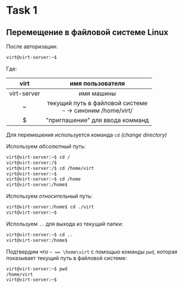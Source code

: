 # Task 1

## Перемещение в файловой системе Linux

После авторизации:

```bash
virt@virt-server:~$
```

Где:

|virt|имя пользователя|
|:---:|:--:|
|virt-server|имя машины|
|~|текущий путь в файловой системе<br>`~` -> синоним /home/virt/|
|$|"приглашение" для ввода комманд|

Для перемешения используется команда `cd` *(change directory)*

Используем *абсолютный* путь:

```bash
virt@virt-server:~$ cd /
virt@virt-server:/$
virt@virt-server:/$ cd /home/virt
virt@virt-server:~$
virt@virt-server:~$ cd /home
virt@virt-server:/home$
```

Используем *относительный* путь:

```bash
virt@virt-server:/home$ cd ./virt
virt@virt-server:~$
```

Используем `..` для выхода из текущий папки:

```bash
virt@virt-server:~$ cd ..
virt@virt-server:/home$
```

Подтвердим что `~ == \home\virt` с помощью команды `pwd`,
которая показывает текущий путь в файловой системе:

```bash
virt@virt-server:~$ pwd
/home/virt
virt@virt-server:~$
```
